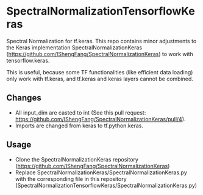 # SpectralNormalizationTensorflowKeras
Spectral Normalization for tf.keras.
This repo contains minor adjustments to the Keras implementation SpectralNormalizationKeras (https://github.com/IShengFang/SpectralNormalizationKeras) to work with tensorflow.keras.

This is useful, because some TF functionalities (like efficient data loading) only work with tf.keras, and tf.keras and keras layers cannot be combined.

## Changes
* All input_dim are casted to int (See this pull request: https://github.com/IShengFang/SpectralNormalizationKeras/pull/4).
* Imports are changed from keras to tf.python.keras.

## Usage
* Clone the SpectralNormalizationKeras repository (https://github.com/IShengFang/SpectralNormalizationKeras)
* Replace SpectralNormalizationKeras/SpectralNormalizationKeras.py with the corresponding file in this repository (SpectralNormalizationTensorflowKeras/SpectralNormalizationKeras.py)
